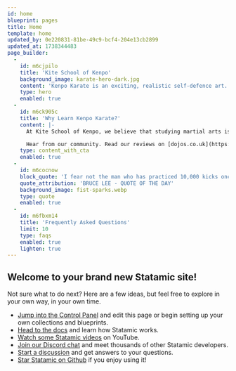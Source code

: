 ```yaml
---
id: home
blueprint: pages
title: Home
template: home
updated_by: 0e220831-81be-49c9-bcf4-204e13cb2899
updated_at: 1738344483
page_builder:
  -
    id: m6cjpilo
    title: 'Kite School of Kenpo'
    background_image: karate-hero-dark.jpg
    content: 'Kenpo Karate is an exciting, realistic self-defence art. All instructors are black belts, DBS checked, and we have designated qualified first-aiders. Both adults and children are welcome.'
    type: hero
    enabled: true
  -
    id: m6ck905c
    title: 'Why Learn Kenpo Karate?'
    content: |-
      At Kite School of Kenpo, we believe that studying martial arts is no longer a luxury – it’s a necessity. Our goal is to share Kenpo Karate with those who want to bring some deeper meaning into their lives. We try to teach people to work freely within the boundaries of their limitations, to learn how to think rather than what to think; to see opportunities rather than obstacles. Our students come from all walks of life – mums and dads; businessmen; military and law enforcement; experienced martial artists from all styles, as well as people studying martial arts for the very first time. You can learn more about the origins of Kenpo Karate here.

      Hear from our community. Read our reviews on [dojos.co.uk](https://dojos.co.uk/RedKiteKenpoMartialArts/Reviews.aspx) and explore our dedicated testimonials page.
    type: content_with_cta
    enabled: true
  -
    id: m6cocnow
    block_quote: 'I fear not the man who has practiced 10,000 kicks once, but I fear the man who has practiced one kick 10,000 times.'
    quote_attribution: 'BRUCE LEE - QUOTE OF THE DAY'
    background_image: fist-sparks.webp
    type: quote
    enabled: true
  -
    id: m6fbxm14
    title: 'Frequently Asked Questions'
    limit: 10
    type: faqs
    enabled: true
    lighten: true
---
```

## Welcome to your brand new Statamic site!

Not sure what to do next? Here are a few ideas, but feel free to explore in your own way, in your own time.

- [Jump into the Control Panel](/cp) and edit this page or begin setting up your own collections and blueprints.
- [Head to the docs](https://statamic.dev) and learn how Statamic works.
- [Watch some Statamic videos](https://youtube.com/statamic) on YouTube.
- [Join our Discord chat](https://statamic.com/discord) and meet thousands of other Statamic developers.
- [Start a discussion](https://github.com/statamic/cms/discussions) and get answers to your questions.
- [Star Statamic on Github](https://github.com/statamic/cms) if you enjoy using it!
